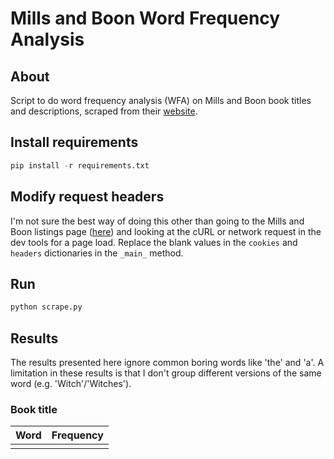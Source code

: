 # Mills and Boon Word Frequency Analysis

## About
Script to do word frequency analysis (WFA) on Mills and Boon book titles and descriptions, scraped from their [website](https://www.millsandboon.co.uk).

## Install requirements
```python
pip install -r requirements.txt
```

## Modify request headers
I'm not sure the best way of doing this other than going to the Mills and Boon listings page ([here](https://www.millsandboon.co.uk/c34/all-books.htm)) and looking at the cURL or network request in the dev tools for a page load. Replace the blank values in the `cookies` and `headers` dictionaries in the `_main_` method.

## Run
```python
python scrape.py
```

## Results
The results presented here ignore common boring words like 'the' and 'a'. A limitation in these results is that I don't group different versions of the same word (e.g. 'Witch'/'Witches').

### Book title

| Word        | Frequency           | 
| ------------- |:-------------:| 
|          |               |